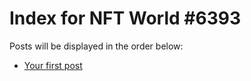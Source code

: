 # Index for NFT World #6393
Posts will be displayed in the order below:

- [Your first post](./001-first.md)

